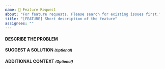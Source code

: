 ```yaml
---
name: 🧩 Feature Request
about: "For feature requests. Please search for existing issues first."
title: "[FEATURE] Short description of the feature"
assignees: ""
---
```


<!-- Please present a concise description of the problem to be addressed by this feature request. Please be clear what parts of the problem are considered to be in-scope and out-of-scope. -->

#### DESCRIBE THE PROBLEM

<!-- A concise description of your preferred solution. Things to address include:
* Details of the technical implementation
* Tradeoffs made in design decisions
* Caveats and considerations for the future
If there are multiple solutions, please present each one separately. Save comparisons for the very end. -->

#### SUGGEST A SOLUTION <small>_(Optional)_</small>

<!-- Add any other context or screenshots about the feature request here. -->

#### ADDITIONAL CONTEXT <small>_(Optional)_</small>

